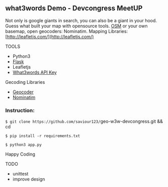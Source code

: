 ## what3words Demo - Devcongress MeetUP
Not only is google giants in search, you can also be a giant in your hood. Guess what built your map with opensource tools. [OSM](http://www.openstreetmap.org) or your own basemap, open geocoders: Nominatim. Mapping Libraries: [http://leafletjs.com/](http://leafletjs.com/)

TOOLS
* Python3
* [Flask](http://flask.pocoo.org/)
* Leafletjs
* [What3words API Key](http://developer.what3words.com/)

Gecoding Libraries
* [Geocoder](https://pypi.python.org/pypi/geocoder)
* [Nominatim](http://wiki.openstreetmap.org/wiki/Nominatim)


### Instruction:

`$ git clone https://github.com/saviour123/`geo-w3w-devcongress.git && cd  

`$ pip install -r requirements.txt`

`$ python3 app.py`


Happy Coding

TODO
* unittest
* improve design


